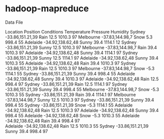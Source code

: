 # hadoop-mapreduce
Data File

Location		Position		 Conditions		Temperature		Pressure		Humidity
Sydney			-33.86,151.21,39 Rain			12.5			1010.3			97
Melbourne		-37.83,144.98,7	 Snow			5.3				998.4			55
Adelaide		-34.92,138.62,48 Sunny			39.4			1114.1			12
Sydney			-33.86,151.21,39 Sunny			12.5			1010.3			97
Melbourne		-37.83,144.98,7	 Rain			39.4			1010.3			97
Adelaide		-34.92,138.62,48 Sunny			39.4			1114.1			97
Sydney			-33.86,151.21,39 Sunny			12.5			1114.1			97
Adelaide		-34.92,138.62,48 Sunny			39.4			1010.3			55
Adelaide		-34.92,138.62,48 Rain           39.4		    1010.3          97
Sydney			-33.86,151.21,39 Rain           12.5		    1010.3			97
Melbourne		-37.83,144.98,7	 Snow           -5.3		    1114.1			55
Sydney			-33.86,151.21,39 Sunny			39.4			998.4			55
Adelaide		-34.92,138.62,48 Sunny			39.4			1010.3			97
Adelaide        -34.92,138.62,48 Rain			12.5			998.4			97
Sydney			-33.86,151.21,39 Rain			12.5			1114.1			97
Sydney          -33.86,151.21,39 Sunny			39.4			998.4			55
Melbourne		-37.83,144.98,7  Snow			-5.3			1010.3			55
Sydney			-33.86,151.21,39 Rain			39.4			1114.1			97
Melbourne		-37.83,144.98,7	 Sunny			12.5			1010.3			97
Sydney			-33.86,151.21,39 Sunny			39.4			998.4			55
Sydney			-33.86,151.21,39 Snow			-5.3			1114.1			55
Adelaide		-34.92,138.62,48 Rain			12.5			1010.3			97
Adelaide		-34.92,138.62,48 Sunny			39.4			998.4			55
Adelaide        -34.92,138.62,48 Snow			-5.3			1010.3			55
Adelaide        -34.92,138.62,48 Rain			39.4			998.4			97	
Adelaide		-34.92,138.62,48 Rain			12.5			1010.3			55
Sydney			-33.86,151.21,39 Sunny			39.4			998.4			97

